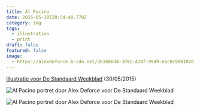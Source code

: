 ```yaml
---
title: Al Pacino
date: 2015-05-30T20:54:48.778Z
category: img
tags:
  - illustration
  - print
draft: false
featured: false
image:
  - https://alexdeforce.b-cdn.net/3b1688d4-3091-428f-9949-ebc8c9001020.jpg
---
```

[Illustratie voor De Standaard Weekblad](https://www.standaard.be/cnt/dmf20150529_01705061) (30/05/2015)





![Al Pacino portret door Alex Deforce voor De Standaard Weekblad](https://alexdeforce.b-cdn.net/8eae0b26-09f8-4945-9144-6e7fff063fd3.jpg "Al Pacino portret door Alex Deforce voor De Standaard Weekblad")

![Al Pacino portret door Alex Deforce voor De Standaard Weekblad](https://alexdeforce.b-cdn.net/7e3f484d-b574-46e8-89a9-9d78243fa27f.jpg "Al Pacino portret door Alex Deforce voor De Standaard Weekblad")